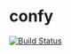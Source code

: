 # confy

[![Build Status](https://travis-ci.org/nbyl/confy.svg?branch=master)](https://travis-ci.org/nbyl/confy)
